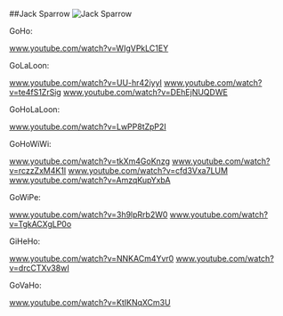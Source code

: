 ##Jack Sparrow
![Jack Sparrow](http://i.ytimg.com/vi/Prp5feb2rMI/hqdefault.jpg)

GoHo:

www.youtube.com/watch?v=WIgVPkLC1EY

GoLaLoon:

www.youtube.com/watch?v=UU-hr42iyyI
www.youtube.com/watch?v=te4fS1ZrSig
www.youtube.com/watch?v=DEhEjNUQDWE

GoHoLaLoon:

www.youtube.com/watch?v=LwPP8tZpP2I

GoHoWiWi:

www.youtube.com/watch?v=tkXm4GoKnzg
www.youtube.com/watch?v=rczzZxM4K1I
www.youtube.com/watch?v=cfd3Vxa7LUM
www.youtube.com/watch?v=AmzqKupYxbA

GoWiPe:

www.youtube.com/watch?v=3h9lpRrb2W0
www.youtube.com/watch?v=TgkACXgLP0o

GiHeHo:

www.youtube.com/watch?v=NNKACm4Yvr0
www.youtube.com/watch?v=drcCTXv38wI

GoVaHo:

www.youtube.com/watch?v=KtIKNqXCm3U

